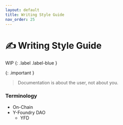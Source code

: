 ```yaml
---
layout: default
title: Writing Style Guide
nav_order: 25
---
```


# ✍️ Writing Style Guide

WIP
{: .label .label-blue }

{: .important }
> Documentation is about the user, not about you.

### Terminology

* On-Chain
* Y-Foundry DAO
    - YFD
